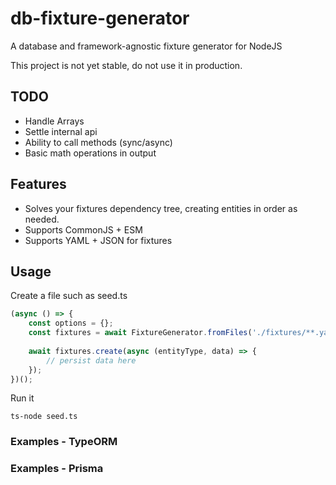 # db-fixture-generator

A database and framework-agnostic fixture generator for NodeJS

This project is not yet stable, do not use it in production.

## TODO
 * Handle Arrays
 * Settle internal api
 * Ability to call methods (sync/async)
 * Basic math operations in output

## Features

* Solves your fixtures dependency tree, creating entities in order as needed.
* Supports CommonJS + ESM
* Supports YAML + JSON for fixtures

## Usage

Create a file such as seed.ts

```ts
(async () => {
    const options = {};
    const fixtures = await FixtureGenerator.fromFiles('./fixtures/**.yaml', options);
    
    await fixtures.create(async (entityType, data) => {
        // persist data here
    });
})();
```

Run it

```shell
ts-node seed.ts
```

### Examples - TypeORM
### Examples - Prisma
